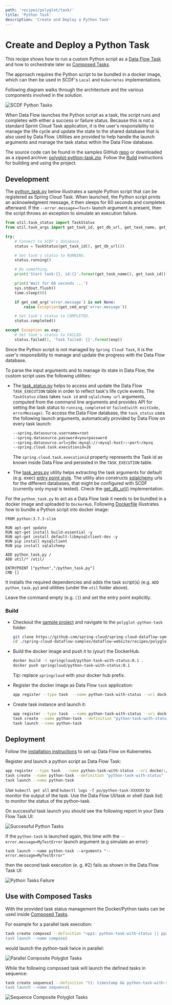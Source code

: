 ```yaml
---
path: 'recipes/polyglot/task/'
title: 'Python Task'
description: 'Create and Deploy a Python Task'
---
```


# Create and Deploy a Python Task

This recipe shows how to run a custom Python script as a [Data Flow Task](http://docs.spring.io/spring-cloud-dataflow/docs/%dataflow-version%/reference/htmlsingle/#spring-cloud-dataflow-task) and how to orchestrate later as [Composed Tasks](http://docs.spring.io/spring-cloud-dataflow/docs/%dataflow-version%/reference/htmlsingle/#spring-cloud-dataflow-composed-tasks).

The approach requires the Python script to be bundled in a docker image, which can then be used in SCDF's `Local` and `Kubernetes` implementations.

Following diagram walks through the architecture and the various components involved in the solution.

![SCDF Python Tasks](images/python-task-with-status-2.png)

When Data Flow launches the Python script as a task, the script runs and completes with either a success or failure status.
Because this is not a standard Sprint Cloud Task application, it is the user's responsibility to manage the life cycle and update the state to the shared database that is also used by Data Flow.
Utilities are provided to help handle the launch arguments and manage the task status within the Data Flow database.

The source code can be found in the samples GitHub [repo](https://github.com/spring-cloud/spring-cloud-dataflow-samples/tree/master/dataflow-website/recipes/polyglot/polyglot-python-task) or downloaded as a zipped archive: [polyglot-python-task.zip](https://github.com/spring-cloud/spring-cloud-dataflow-samples/raw/master/dataflow-website/recipes/polyglot/polyglot-python-task.zip). Follow the [Build](#build) instructions for building and using the project.

## Development

The [python_task.py](https://github.com/spring-cloud/spring-cloud-dataflow-samples/blob/master/dataflow-website/recipes/polyglot/polyglot-python-task/python_task.py) below illustrates a sample Python script that can be registered as Spring Cloud Task.
When launched, the Python script prints an acknowledgment message, it then sleeps for 60 seconds and completes afterward.
If the `--error.message=<Text>` launch argument is present, then the script throws an exception to simulate an execution failure.

```python
from util.task_status import TaskStatus
from util.task_args import get_task_id, get_db_url, get_task_name, get_cmd_arg

try:
    # Connect to SCDF's database.
    status = TaskStatus(get_task_id(), get_db_url())

    # Set task's status to RUNNING.
    status.running()

    # Do something.
    print('Start task:{}, id:{}'.format(get_task_name(), get_task_id()))

    print('Wait for 60 seconds ...')
    sys.stdout.flush()
    time.sleep(60)

    if get_cmd_arg('error.message') is not None:
        raise Exception(get_cmd_arg('error.message'))

    # Set task's status to COMPLETED.
    status.completed()

except Exception as exp:
    # Set task's status to FAILED.
    status.failed(1, 'Task failed: {}'.format(exp))
```

<!--IMPORTANT-->

Since the Python script is not managed by `Spring Cloud Task`, it is the user's responsibility to manage and update the progress with the Data Flow database.

<!--END_IMPORTANT-->

To parse the input arguments and to manage its state in Data Flow, the custom script uses the following utilities:

- The [task_status.py](https://github.com/spring-cloud/spring-cloud-dataflow-samples/blob/master/dataflow-website/recipes/polyglot/polyglot-python-task/util/task_status.py) helps to access and update the Data Flow `TASK_EXECUTION` table in order to reflect task's life cycle events. The `TaskStatus` class takes `task id` and `sqlalchemy url` arguments, computed from the command line arguments and provides API for setting the task status to `running`, `completed` or `failed(with exitCode, errorMessage)`.
  To access the Data Flow database, the `task_status` uses the following launch arguments, automatically provided by Data Flow on every task launch:

  ```bash
  --spring.datasource.username=root
  --spring.datasource.password=yourpassword
  --spring.datasource.url=jdbc:mysql://<mysql-host>:<port>/mysq
  --spring.cloud.task.executionid=26
  ```

  The `spring.cloud.task.executionid` property represents the Task id as known inside Data Flow and persisted in the `TASK_EXECUTION` table.

- The [task_args.py](https://github.com/spring-cloud/spring-cloud-dataflow-samples/blob/master/dataflow-website/recipes/polyglot/polyglot-python-task/util/task_args.py) utility helps extracting the task arguments for default (e.g. exec) [entry point style](http://docs.spring.io/spring-cloud-dataflow/docs/%dataflow-version%/reference/htmlsingle/#_entry_point_style_2).
  The utility also constructs [sqlalchemy](https://www.sqlalchemy.org/) urls for the different databases, that might be configured with SCDF (currently only mysql is tested). Check the [get_db_url()](https://github.com/spring-cloud/spring-cloud-dataflow-samples/blob/master/dataflow-website/recipes/polyglot/polyglot-python-task/util/task_args.py#L22) implementation.

For the `python_task.py` to act as a Data Flow task it needs to be bundled in a docker image and uploaded to `DockerHub`. Following [Dockerfile](https://github.com/spring-cloud/spring-cloud-dataflow-samples/blob/master/dataflow-website/recipes/polyglot/polyglot-python-task/Dockerfile) illustrates how to bundle a Python script into docker image:

```docker
FROM python:3.7.3-slim

RUN apt-get update
RUN apt-get install build-essential -y
RUN apt-get install default-libmysqlclient-dev -y
RUN pip install mysqlclient
RUN pip install sqlalchemy

ADD python_task.py /
ADD util/* /util/

ENTRYPOINT ["python","/python_task.py"]
CMD []
```

It installs the required dependencies and adds the task script(s) (e.g. `ADD python_task.py`) and utilities (under the `util` folder above).

<!--TIP-->

Leave the command empty (e.g. `[]`) and set the entry point explicitly.

<!--END_TIP-->

### Build

- Checkout the [sample project](https://github.com/spring-cloud/spring-cloud-dataflow-samples) and navigate to the `polyglot-python-task` folder:

  ```bash
  git clone https://github.com/spring-cloud/spring-cloud-dataflow-samples
  cd ./spring-cloud-dataflow-samples/dataflow-website/recipes/polyglot/polyglot-python-task/
  ```

- Build the docker image and push it to (your) the DockerHub.

  ```bash
  docker build -t springcloud/python-task-with-status:0.1 .
  docker push springcloud/python-task-with-status:0.1
  ```

  Tip: replace `springcloud` with your docker hub prefix.

* Register the docker image as Data Flow `task` application:

  ```bash
  app register --type task  --name python-task-with-status --uri docker://springcloud/python-task-with-status:0.1
  ```

* Create task instance and launch it:

  ```bash
  app register --type task  --name python-task-with-status --uri docker://springcloud/python-task-with-status:0.1
  task create --name python-task --definition "python-task-with-status"
  task launch --name python-task
  ```

## Deployment

Follow the [installation instructions](%currentPath%/installation/kubernetes/) to set up Data Flow on Kubernetes.

Register and launch a python script as Data Flow Task:

```bash
app register --type task  --name python-task-with-status --uri docker://springcloud/python-task-with-status:0.1
task create --name python-task --definition "python-task-with-status"
task launch --name python-task
```

<!--TIP-->

Use `kubectl get all` and `kubectl logs -f po/python-task-XXXXXX` to monitor the output of the task.
Use the Data Flow UI/task or shell (task list) to monitor the status of the python-task.

<!--END_TIP-->

On successful task launch you should see the following report in your Data Flow Task UI:

![Successful Python Tasks](images/successful-python-task-execution.png)

If the `python-task` is launched again, this time with the `--error.message=MyTestError` launch argument (e.g simulate an error):

```
task launch --name python-task --arguments "--error.message=MyTestError"
```

then the second task execution (e. g. #2) fails as shown in the Data Flow Task UI:

![Python Tasks Failure](images/python-task-failure.png)

## Use with Composed Tasks

With the provided task status management the Docker/Python tasks can be used inside [Composed Tasks](http://docs.spring.io/spring-cloud-dataflow/docs/%dataflow-version%/reference/htmlsingle/#spring-cloud-dataflow-composed-tasks).

For example for a parallel task execution:

```bash
task create compose2 --definition "<pp1: python-task-with-status || pp2: python-task-with-status>”
task launch --name compose2
```

would launch the python-task twice in parallel:

![Parallel Composite Polyglot Tasks](images/polyglot-composite-task-parallel.png)

While the following composed task will launch the defined tasks in sequence:

```bash
task create sequence1 --definition "t1: timestamp && python-task-with-status && t2: timestamp”
task launch --name sequence1
```

![Sequence Composite Polyglot Tasks](images/polyglot-composite-task-sequencial.png)
